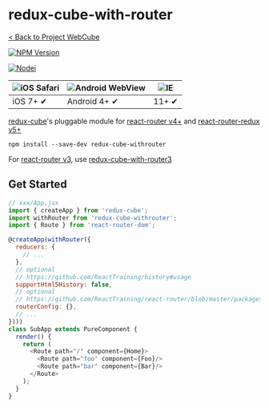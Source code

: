 # redux-cube-with-router

[< Back to Project WebCube](https://github.com/dexteryy/Project-WebCube/)

[![NPM Version][npm-image]][npm-url]
<!-- [![Build Status][travis-image]][travis-url]
[![Dependencies Status][dep-image]][dep-url] -->

[![Nodei][nodei-image]][npm-url]

[npm-image]: https://img.shields.io/npm/v/redux-cube-withrouter.svg
[nodei-image]: https://nodei.co/npm/redux-cube-withrouter.png?downloads=true
[npm-url]: https://npmjs.org/package/redux-cube-withrouter
<!--
[travis-image]: https://img.shields.io/travis/dexteryy/redux-cube-with-router/master.svg
[travis-url]: https://travis-ci.org/dexteryy/redux-cube-with-router
[dep-image]: https://david-dm.org/dexteryy/redux-cube-with-router.svg
[dep-url]: https://david-dm.org/dexteryy/redux-cube-with-router
-->

![iOS Safari](https://github.com/alrra/browser-logos/raw/master/src/safari-ios/safari-ios_48x48.png) | ![Android WebView](https://github.com/alrra/browser-logos/raw/master/src/android/android_48x48.png) | ![IE](https://raw.github.com/alrra/browser-logos/master/src/archive/internet-explorer_9-11/internet-explorer_9-11_48x48.png) |
--- | --- | --- |
iOS 7+ ✔ | Android 4+ ✔ | 11+ ✔ |

[redux-cube](https://www.npmjs.com/package/redux-cube)'s pluggable module for [react-router v4+](https://reacttraining.com/react-router/) and [react-router-redux v5+](https://github.com/reacttraining/react-router/tree/master/packages/react-router-redux)

```
npm install --save-dev redux-cube-withrouter
```

For [react-router v3](https://github.com/ReactTraining/react-router/tree/v3/docs), use [redux-cube-with-router3](https://github.com/dexteryy/Project-WebCube/tree/master/packages/redux-cube-with-router3)

## Get Started

```js
// xxx/App.jsx
import { createApp } from 'redux-cube';
import withRouter from 'redux-cube-withrouter';
import { Route } from 'react-router-dom';

@createApp(withRouter({
  reducers: {
    // ...
  },
  // optional
  // https://github.com/ReactTraining/history#usage
  supportHtml5History: false,
  // optional
  // https://github.com/ReactTraining/react-router/blob/master/packages/react-router-redux/modules/ConnectedRouter.js#L8
  routerConfig: {},
  // ...
})))
class SubApp extends PureComponent {
  render() {
    return (
      <Route path="/" component={Home}>
        <Route path="foo" component={Foo}/>
        <Route path="bar" component={Bar}/>
      </Route>
    );
  }
}
```

